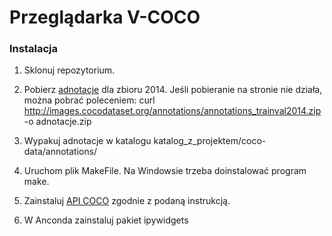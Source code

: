 # Przeglądarka V-COCO


### Instalacja
1. Sklonuj repozytorium.

2. Pobierz <a href=https://cocodataset.org/#download/>adnotacje</a> dla zbioru 2014. Jeśli pobieranie na stronie nie działa, można pobrać poleceniem:
curl http://images.cocodataset.org/annotations/annotations_trainval2014.zip -o adnotacje.zip

3. Wypakuj adnotacje w katalogu katalog_z_projektem/coco-data/annotations/

3. Uruchom plik MakeFile. Na Windowsie trzeba doinstalować program make.
    
4. Zainstaluj <a href=https://github.com/philferriere/cocoapi/>API COCO</a> zgodnie z podaną instrukcją.

5. W Anconda zainstaluj pakiet ipywidgets
